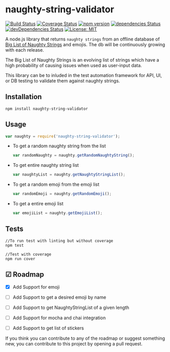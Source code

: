 # naughty-string-validator

[![Build Status](https://travis-ci.org/shashikumarraja/naughty-string-validator.svg?branch=master)](https://travis-ci.org/shashikumarraja/naughty-string-validator)
[![Coverage Status](https://coveralls.io/repos/github/shashikumarraja/naughty-string-validator/badge.svg?branch=master)](https://coveralls.io/github/shashikumarraja/naughty-string-validator?branch=master)
[![npm version](https://badge.fury.io/js/naughty-string-validator.svg)](https://badge.fury.io/js/naughty-string-validator)
[![dependencies Status](https://david-dm.org/shashikumarraja/naughty-string-validator/status.svg)](https://david-dm.org/shashikumarraja/naughty-string-validator)
[![devDependencies Status](https://david-dm.org/shashikumarraja/naughty-string-validator/dev-status.svg)](https://david-dm.org/shashikumarraja/naughty-string-validator?type=dev)
[![License: MIT](https://img.shields.io/badge/License-MIT-blue.svg)](https://opensource.org/licenses/MIT)

A node.js library that returns `naughty strings` from an offline database of [Big List of Naughty Strings](https://github.com/minimaxir/big-list-of-naughty-strings) and emojis. The db will be continuously growing with each release.

The Big List of Naughty Strings is an evolving list of strings which have a high probability of causing issues when used as user-input data.

This library can be to inluded in the test automation framework for API, UI, or DB testing to validate them against naughty strings.

## Installation

  `npm install naughty-string-validator`

## Usage
```javascript
var naughty = require('naughty-string-validator');
```
* To get a random naughty string from the list
  ```javascript
  var randomNaughty = naughty.getRandomNaughtyString();
  ```

 * To get entire naughty string list 
    ```javascript
    var naughtyList = naughty.getNaughtyStringList();
    ```
* To get a random emoji from the emoji list
  ```javascript
  var randomEmoji = naughty.getRandomEmoji();
  ```
* To get a entire emoji list
  ```javascript
  var emojiList = naughty.getEmojiList();
  ```

## Tests
```shell
//To run test with linting but without coverage
npm test

//Test with coverage
npm run cover
```

## ☑ Roadmap

- [x] Add Support for emoji
- [ ] Add Support to get a desired emoji by name
- [ ] Add Support to get NaughtyStringList of a given length
- [ ] Add Support for mocha and chai integration
- [ ] Add Support to get list of stickers


If you think you can contribute to any of the roadmap or suggest something new, you can contribute to this project by opening a pull request.